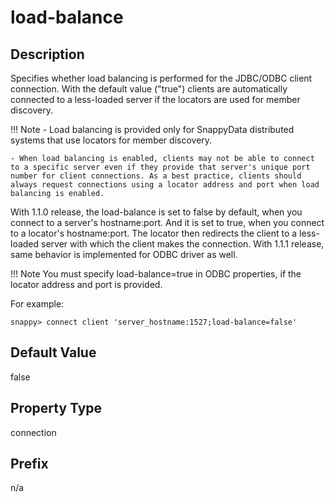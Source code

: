 # load-balance

## Description

Specifies whether load balancing is performed for the JDBC/ODBC client connection. With the default value ("true") clients are automatically connected to a less-loaded server if the locators are used for member discovery. 

!!! Note 
	- Load balancing is provided only for SnappyData distributed systems that use locators for member discovery.

	- When load balancing is enabled, clients may not be able to connect to a specific server even if they provide that server's unique port number for client connections. As a best practice, clients should always request connections using a locator address and port when load balancing is enabled.

With 1.1.0 release, the load-balance is set to false by default, when you connect to a server's hostname:port. And it is set to true, when you connect to a locator's hostname:port. The locator then redirects the client to a less-loaded server with which the client makes the connection. With 1.1.1 release, same behavior is implemented for ODBC driver as well. 

!!! Note 
    You must specify load-balance=true in ODBC properties, if the locator address and port is provided.

For example:

```pre
snappy> connect client 'server_hostname:1527;load-balance=false'
```

## Default Value

false

## Property Type

connection

## Prefix

n/a
